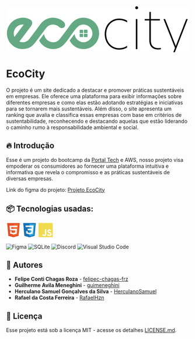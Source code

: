 ![Logo do projeto](/assets/img/logo_ecocity.png)

# EcoCity
O projeto é um site dedicado a destacar e promover práticas sustentáveis em empresas. Ele oferece uma plataforma para exibir informações sobre diferentes empresas e como elas estão adotando estratégias e iniciativas para se tornarem mais sustentáveis. Além disso, o site apresenta um ranking que avalia e classifica essas empresas com base em critérios de sustentabilidade, reconhecendo e destacando aquelas que estão liderando o caminho rumo à responsabilidade ambiental e social.


## 🔥 Introdução
Esse é um projeto do bootcamp da [Portal Tech](https://portaltechs.com/) e AWS, nosso projeto visa empoderar os consumidores ao fornecer uma plataforma intuitiva e informativa que revela o compromisso e as práticas sustentáveis de diversas empresas.

Link do figma do projeto: [Projeto EcoCity](https://www.figma.com/file/iqxIRNkSxi2tAtXDBScFi0/Proz----grupo-2?type=design&node-id=22%3A59&mode=design&t=0NBdaxOS1YvbzNEM-1)


## 📦 Tecnologias usadas:
<div>
  <img align="center" alt="HTML" height="40" width="40" src="https://raw.githubusercontent.com/devicons/devicon/master/icons/html5/html5-original.svg" />
  <img align="center" alt="CSS" height="40" width="40" src="https://raw.githubusercontent.com/devicons/devicon/master/icons/css3/css3-original.svg" />
  <img align="center" alt="Js" height="40" width="40" src="https://raw.githubusercontent.com/devicons/devicon/master/icons/javascript/javascript-plain.svg" />
</div><br>
<div>
  <img alt="Figma" src="https://img.shields.io/badge/figma-%23F24E1E.svg?style=for-the-badge&logo=figma&logoColor=white"/>
  <img alt="SQLite" src ="https://img.shields.io/badge/sqlite-%2307405e.svg?style=for-the-badge&logo=sqlite&logoColor=white"/>
  <img alt="Discord" src="https://img.shields.io/badge/%3CServer%3E-%237289DA.svg?style=for-the-badge&logo=discord&logoColor=white"/>
  <img alt="Visual Studio Code" src="https://img.shields.io/badge/VisualStudioCode-0078d7.svg?style=for-the-badge&logo=visual-studio-code&logoColor=white"/>
</div>


## 👷 Autores
- **Felipe Conti Chagas Roza** - [felipec-chagas-frz](https://github.com/felipec-chagas-frz)
- **Guilherme Avila Meneghini** - [guimeneghini](https://github.com/guimeneghini)
- **Herculano Samuel Gonçalves da Silva** - [HerculanoSamuel](https://github.com/HerculanoSamuel)
- **Rafael da Costa Ferreira** - [RafaelHzn](https://github.com/RafaelHzn)

## 📄 Licença
Esse projeto está sob a licença MIT - acesse os detalhes [LICENSE.md](https://github.com/Proz-Tech/EcoCity/blob/main/LICENSE).
